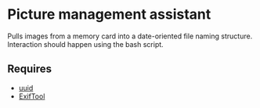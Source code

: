 # Picture management assistant

Pulls images from a memory card into a date-oriented file naming
structure. Interaction should happen using the bash script.

## Requires

* [uuid](https://man7.org/linux/man-pages/man3/uuid.3.html)
* [ExifTool](https://exiftool.org)
